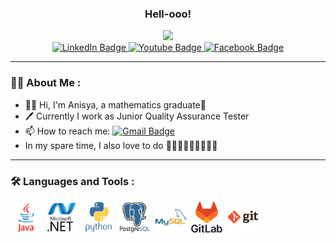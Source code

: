 <h3 id="header" align="center">Hell-ooo!</h3>
<div id="header" align="center">
  <img src="https://media3.giphy.com/media/v1.Y2lkPTc5MGI3NjExMHhiNWV2aHJycWVzZTZhMmRtbnB5bDFncm5wcjZuNjc0aG1qcHphcyZlcD12MV9pbnRlcm5hbF9naWZfYnlfaWQmY3Q9Zw/IyF9ol1Uv4zpJMpqYk/giphy.gif" width="500"/>
</div>

<div id="badges" align="center">
  <a href="https://www.linkedin.com/in/anisya-kharisman/">
    <img src="https://img.shields.io/badge/LinkedIn-blue?style=for-the-badge&logo=linkedin&logoColor=white" alt="LinkedIn Badge"/>
  </a>
  <a href="your-youtube-URL">
    <img src="https://img.shields.io/badge/YouTube-red?style=for-the-badge&logo=youtube&logoColor=white" alt="Youtube Badge"/>
  </a>
  <a href="https://www.facebook.com/anisya.kharisman/">
    <img src="https://img.shields.io/badge/Facebook-blue?style=for-the-badge&logo=facebook&logoColor=white" alt="Facebook Badge"/>
  </a>
</div>



---

### :woman_technologist: About Me :
- :woman_technologist: Hi, I'm Anisya, a mathematics graduate💯
- 🖊️ Currently I work as Junior Quality Assurance Tester
- 📫 How to reach me: [![Gmail Badge](https://img.shields.io/badge/-anisyakharisman@gmail.com-c14438?style=flat-square&logo=Gmail&logoColor=white&link=mailto:anisyakharisman@gmail.com)](mailto:anisyakharisman@gmail.com)
- In my spare time, I also love to do :woman_technologist:🚶🏽🏃‍♀️🏊‍♀️🚴

---

### :hammer_and_wrench: Languages and Tools :
<div>
  <img src="https://github.com/devicons/devicon/blob/master/icons/java/java-original-wordmark.svg" title="Java" alt="Java" width="50" height="50"/>&nbsp;
  <img src="https://github.com/devicons/devicon/blob/master/icons/dot-net/dot-net-original-wordmark.svg" title="dot-net" alt="dot-net" width="50" height="50"/>&nbsp;
  <img src="https://github.com/devicons/devicon/blob/master/icons/python/python-original-wordmark.svg" title="Python" alt="Python" width="50" height="50"/>&nbsp;
  <img src="https://github.com/devicons/devicon/blob/master/icons/postgresql/postgresql-original-wordmark.svg" title="Postgreql" alt="Postgreql" width="50" height="50"/>&nbsp;  
  <img src="https://github.com/devicons/devicon/blob/master/icons/mysql/mysql-original-wordmark.svg" title="MySQL"  alt="MySQL" width="50" height="50"/>&nbsp;
  <img src="https://github.com/devicons/devicon/blob/master/icons/gitlab/gitlab-original-wordmark.svg" title="Gitlab" alt="Gitlab" width="50" height="50"/>&nbsp;
  <img src="https://github.com/devicons/devicon/blob/master/icons/git/git-original-wordmark.svg" title="Git" **alt="Git" width="50" height="50"/>
</div>

<!--
**slugscode/slugscode** is a ✨ _special_ ✨ repository because its `README.md` (this file) appears on your GitHub profile.

Here are some ideas to get you started:

- 🔭 I’m currently working on ...
- 🌱 I’m currently learning ...
- 👯 I’m looking to collaborate on ...
- 🤔 I’m looking for help with ...
- 💬 Ask me about ...
- 📫 How to reach me: ...
- 😄 Pronouns: ...
- ⚡ Fun fact: ...
-->
